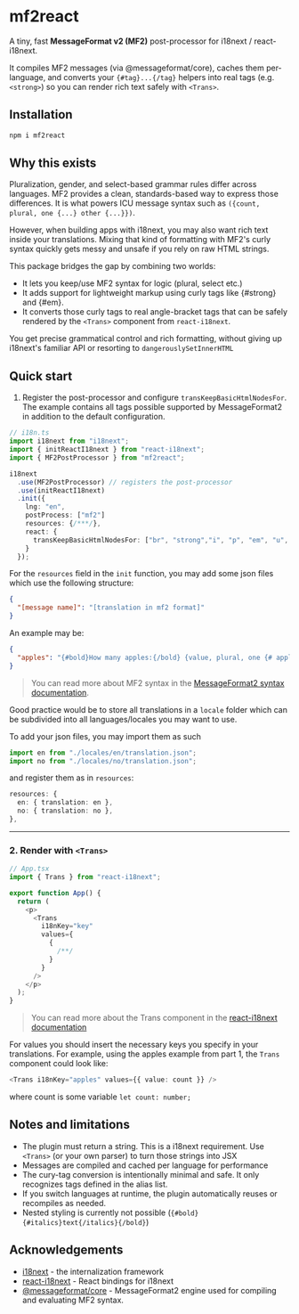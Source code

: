 # mf2react

A tiny, fast **MessageFormat v2 (MF2)** post-processor for i18next / react-i18next.

It compiles MF2 messages (via @messageformat/core), caches them per-language, and converts your `{#tag}...{/tag}` helpers into real tags (e.g. `<strong>`) so you can render rich text safely with `<Trans>`.

## Installation

```bash
npm i mf2react
```

## Why this exists

Pluralization, gender, and select-based grammar rules differ across languages. MF2 provides a clean, standards-based way to express those differences. It is what powers ICU message syntax such as `({count, plural, one {...} other {...}})`.

However, when building apps with i18next, you may also want rich text inside your translations. Mixing that kind of formatting with MF2's curly syntax quickly gets messy and unsafe if you rely on raw HTML strings.

This package bridges the gap by combining two worlds:

- It lets you keep/use MF2 syntax for logic (plural, select etc.)
- It adds support for lightweight markup using curly tags like {#strong} and {#em}.
- It converts those curly tags to real angle-bracket tags that can be safely rendered by the `<Trans>` component from `react-i18next`.

You get precise grammatical control and rich formatting, without giving up i18next's familiar API or resorting to `dangerouslySetInnerHTML`

## Quick start

1. Register the post-processor and configure `transKeepBasicHtmlNodesFor`. The example contains all tags possible supported by MessageFormat2 in addition to the default configuration.

```ts
// i18n.ts
import i18next from "i18next";
import { initReactI18next } from "react-i18next";
import { MF2PostProcessor } from "mf2react";

i18next
  .use(MF2PostProcessor) // registers the post-processor
  .use(initReactI18next)
  .init({
    lng: "en",
    postProcess: ["mf2"]
    resources: {/***/},
    react: {
      transKeepBasicHtmlNodesFor: ["br", "strong","i", "p", "em", "u", "s", "code"," small"]
    }
  });
```

For the `resources` field in the `init` function, you may add some json files which use the following structure:

```json
{
  "[message name]": "[translation in mf2 format]"
}
```

An example may be:

```json
{
  "apples": "{#bold}How many apples:{/bold} {value, plural, one {# apple} other {# apples}}"
}
```

> You can read more about MF2 syntax in the [MessageFormat2 syntax documentation](https://messageformat.unicode.org/docs/quick-start/#markup).

Good practice would be to store all translations in a `locale` folder which can be subdivided into all languages/locales you may want to use.

<!-- To avoid XSS, you may or may not want to include
`interpolation: {
      escapeValue: false,
    }`
in the `init` function. -->

To add your json files, you may import them as such

```ts
import en from "./locales/en/translation.json";
import no from "./locales/no/translation.json";
```

and register them as in `resources`:

```ts
resources: {
  en: { translation: en },
  no: { translation: no },
},
```

---

### 2. Render with `<Trans>`

```ts
// App.tsx
import { Trans } from "react-i18next";

export function App() {
  return (
    <p>
      <Trans
        i18nKey="key"
        values={
          {
            /**/
          }
        }
      />
    </p>
  );
}
```

> You can read more about the Trans component in the [react-i18next documentation](https://react.i18next.com/latest/trans-component)

For values you should insert the necessary keys you specify in your translations. For example, using the apples example from part 1, the `Trans` component could look like:

```ts
<Trans i18nKey="apples" values={{ value: count }} />
```

where count is some variable `let count: number;`

## Notes and limitations

- The plugin must return a string. This is a i18next requirement. Use `<Trans>` (or your own parser) to turn those strings into JSX
- Messages are compiled and cached per language for performance
- The cury-tag conversion is intentionally minimal and safe. It only recognizes tags defined in the alias list.
- If you switch languages at runtime, the plugin automatically reuses or recompiles as needed.
- Nested styling is currently not possible (`{#bold}{#italics}text{/italics}{/bold}`)

## Acknowledgements

- [i18next](https://www.i18next.com/) - the internalization framework
- [react-i18next](https://react.i18next.com/) - React bindings for i18next
- [@messageformat/core](https://github.com/messageformat/messageformat) - MessageFormat2 engine used for compiling and evaluating MF2 syntax.
